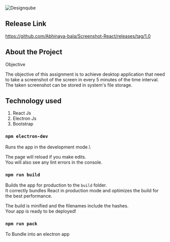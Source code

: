 ![Designqube](https://imgur.com/Bvl0YfI)

## Release Link

https://github.com/Abhinaya-bala/Screenshot-React/releases/tag/1.0

## About the Project

Objective

The objective of this assignment is to achieve desktop application that need to take a screenshot of the screen in every 5 minutes of the time interval. The taken screenshot can be stored in system's file storage.

## Technology used

1. React Js
2. Electron Js
3. Bootstrap

### `npm electron-dev`

Runs the app in the development mode.\

The page will reload if you make edits.\
You will also see any lint errors in the console.

### `npm run build`

Builds the app for production to the `build` folder.\
It correctly bundles React in production mode and optimizes the build for the best performance.

The build is minified and the filenames include the hashes.\
Your app is ready to be deployed!

### `npm run pack`

To Bundle into an electron app

